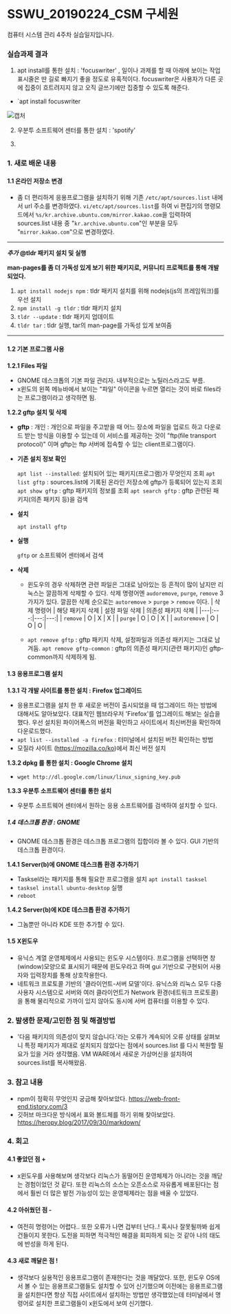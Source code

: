 # SSWU_20190224_CSM 구세원 

컴퓨터 시스템 관리 4주차 실습일지입니다.

### 실습과제 결과

1) apt install를 통한 설치 : 'focuswriter' , 일이나 과제를 할 때 아래에 보이는 작업표시줄은 딴 길로 빠지기 좋을 정도로 유혹적이다. focuswriter은 사용자가 다른 곳에 집중이 흐트려지지 않고 오직 글쓰기에만 집중할 수 있도록 해준다. 
- `apt install focuswriter


![캡처](https://user-images.githubusercontent.com/65717358/112859187-8c465300-90ed-11eb-92ff-7c465e90f0c1.PNG)


2) 우분투 소프트웨어 센터를 통한 설치 : 'spotify' 

3) 
### 1. 새로 배운 내용

#### 1.1 온라인 저장소 변경

- 좀 더 편리하게 응용프로그램을 설치하기 위해 기존 `/etc/apt/sources.list` 내에서 url 주소를 변경하였다. 
  `vi/etc/apt/sources.list`를 하여 vi 편집기의 명령모드에서 `%s/kr.archive.ubuntu.com/mirror.kakao.com`을 입력하여 sources.list 내용 중 "`kr.archive.ubuntu.com`"인 부분을 모두 "`mirror.kakao.com`"으로 변경하였다. 

--- 
***추가*** **@tldr 패키지 설치 및 실행**
  
  **man-pages를 좀 더 가독성 있게 보기 위한 패키지로, 커뮤니티 프로젝트를 통해 개발되었다.**
  1. `apt install nodejs npm` : tldr 패키지 설치를 위해 nodejs(js의 프레임워크)를 우선 설치
  2. `npm install -g tldr` : tldr 패키지 설치
  3. `tldr --update` : tldr 패키지 업데이트
  4. `tldr tar` : tldr 실행, tar의 man-page를 가독성 있게 보여줌 
---

#### 1.2 기본 프로그램 사용 
**1.2.1 Files 파일** 
- GNOME 데스크톱의 기본 파일 관리자. 내부적으로는 노틸러스라고도 부름. 
- x윈도의 왼쪽 메뉴바에서 보이는 "파일" 아이콘을 누르면 열리는 것이 바로 files라는 프로그램이라고 생각하면 됨.  

**1.2.2 gftp 설치 및 삭제**
  - **gftp** : 개인 : 개인으로 파일을 주고받을 때 어느 장소에 파일을 업로드 하고 다운로드 받는 방식을 이용할 수 있는데 이 서비스를 제공하는 것이 "ftp(file transport protocol)" 이며 gftp는 ftp 서버에 접속할 수 있는 client프로그램이다. 
  - **기존 설치 정보 확인**
    
    `apt list --installed`: 설치되어 있는 패키지(프로그램)가 무엇인지 조회
    `apt list gftp` : sources.list에 기록된 온라인 저장소에 gftp가 등록되어 있는지 조회
    `apt show gftp` : gftp 패키지의 정보를 조회
    `apt search gftp` : gftp 관련된 패키지(의존 패키지 등)을 검색
    
  - **설치**

    `apt install gftp` 
  
  - **실행**
    
    `gftp` or 소프트웨어 센터에서 검색
   
  - **삭제** 
    - 윈도우의 경우 삭제하면 관련 파일은 그대로 남아있는 등 흔적이 많이 남지만 리눅스는 깔끔하게 삭제할 수 있다. 
      삭제 명령어엔 `audoremove`, `purge`, `remove` 3가지가 있다. 
      깔끔한 삭제 순으로는 `autoremove` > `purge` > `remove` 이다. 
      | 삭제 명령어 | 해당 패키지 삭제 | 설정 파일 삭제 | 의존성 패키지 삭제 |
      |---|:---:|---:|---:|
      | `remove` | O | X | X |
      | `purge` | O | O | X |
      | `autoremove` | O | O | O |
    
    - `apt remove gftp` : gftp 패키지 삭제, 설정파일과 의존성 패키지는 그대로 남겨둠. 
      `apt remove gftp-common` : gftp의 의존성 패키지(관련 패키지)인 gftp-common까지 삭제하게 됨. 
      
#### 1.3 응용프로그램 설치 

**1.3.1 각 개발 사이트를 통한 설치 : Firefox 업그레이드** 
- 응용프로그램을 설치 한 후 새로운 버전이 출시되었을 때 업그레이드 하는 방법에 대해서도 알아보았다. 대표적인 웹브라우저 'Firefox'를 업그레이드 해보는 실습을 했다. 우선 설치된 파이어폭스의 버전을 확인하고 사이트에서 최신버전을 확인하여 다운로드했다. 
- `apt list --installed -a firefox` : 터미널에서 설치된 버전 확인하는 방법
- 모질라 사이트 (https://mozilla.co/ko)에서 최신 버전 설치
      
**1.3.2 dpkg 를 통한 설치 : Google Chrome 설치**
- `wget http://dl.google.com/linux/linux_signing_key.pub`

**1.3.3 우분투 소프트웨어 센터를 통한 설치**
- 우분투 소프트웨어 센터에서 원하는 응용 소프트웨어를 검색하여 설치할 수 있다. 

##### 1.4 데스크톱 환경 : GNOME  
- GNOME 데스크톱 환경은 데스크톱 프로그램의 집합이라 볼 수 있다. GUI 기반의 데스크톱 환경이다. 

**1.4.1 Server(b)에 GNOME 데스크톱 환경 추가하기**
- Tasksel라는 패키지를 통해 필요한 프로그램을 설치 `apt install tasksel`
- `tasksel install ubuntu-desktop` 실행
- `reboot` 

**1.4.2 Server(b)에 KDE 데스크톱 환경 추가하기**
- 그놈뿐만 아니라 KDE 또한 추가할 수 있다. 

#### 1.5 X윈도우 
- 유닉스 계열 운영체제에서 사용되는 윈도우 시스템이다. 프로그램을 선택하면 창(window)모양으로 표시되기 때문에 윈도우라고 하며 gui 기반으로 구현되어 사용자와 입력장치를 통해 상호작용한다. 
- 네트워크 프로토콜 기반의 '클라이언트-서버 모델'이다. 유닉스와 리눅스 모두 다중 사용자 시스템으로 서버와 여러 클라이언트가 Network 환경(네트워크 프로토콜)을 통해 물리적으로 가까이 있지 않아도 동시에 서버 컴퓨터를 이용할 수 있다. 


### 2. 발생한 문제/고민한 점 및 해결방법

	
- '다음 패키지의 의존성이 맞지 않습니다.'라는 오류가 계속되어 오류 상태를 살펴보니 특정 패키지가 제대로 설치되지 않았다는 점에서 sources.list 를 다시 복원할 필요가 있을 거라 생각했음. 
  VM WARE에서 새로운 가상머신을 설치하여 sources.list를 복사해왔음. 


### 3. 참고 내용

	
- npm이 정확히 무엇인지 궁금해 찾아보았다. https://web-front-end.tistory.com/3
- 깃허브 마크다운 방식에서 표와 볼드체를 하기 위해 찾아보았다. https://heropy.blog/2017/09/30/markdown/


### 4. 회고    
    
#### 4.1 좋았던 점 +
	
- x윈도우를 사용해보며 생각보다 리눅스가 동떨어진 운영체제가 아니라는 것을 깨닫는 경험이었던 것 같다. 또한 리눅스의 소스는 오픈소스로 자유롭게 배포된다는 점에서 훨씬 더 많은 발전 가능성이 있는 운영체제라는 점을 배울 수 있었다. 

#### 4.2 아쉬웠던 점 -
	
- 여전히 명령어는 어렵다.. 또한 오류가 나면 겁부터 난다..! 혹시나 잘못될까봐 쉽게 건들이지 못한다. 도전을 피하면 적극적인 해결을 회피하게 되는 것 같아 나의 태도에 반성을 하게 된다. 
  
#### 4.3 새로 깨달은 점 !
	
- 생각보다 실용적인 응용프로그램이 존재한다는 것을 깨달았다. 또한, 윈도우 OS에서 볼 수 있는 응용프로그램들도 설치할 수 있어 신기했으며 이전에는 응용프로그램을 설치한다면 항상 직접 사이트에서 설치하는 방법만 생각했었는데 터미널에서 명령어로 설치한 프로그램들이 x윈도에서 보여 신기했다.  
	  
